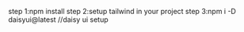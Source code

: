 step 1:npm install
step 2:setup tailwind in your project
step 3:npm i -D daisyui@latest   //daisy ui setup